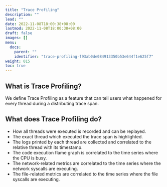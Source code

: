 ```yaml
---
title: "Trace Profiling"
description: ""
lead: ""
date: 2022-11-08T18:00:38+08:00
lastmod: 2022-11-08T18:00:38+08:00
draft: false
images: []
menu:
  docs:
    parent: ""
    identifier: "trace-profiling-f93ab0de084913350b53e644f1e625f7"
weight: 015
toc: true
---
```


## What is Trace Profiling?
We define Trace Profiling as a feature that can tell users what happened for every thread during a distributing trace span.
## What does Trace Profiling do?
- How all threads were executed is recorded and can be replayed.
- The exact thread which executed the trace span is highlighted.
- The logs printed by each thread are collected and correlated to the relative thread with its timestamp.
- The code execution flame graph is correlated to the time series where the CPU is busy.
- The network-related metrics are correlated to the time series where the network syscalls are executing.
- The file-related metrics are correlated to the time series where the file syscalls are executing.